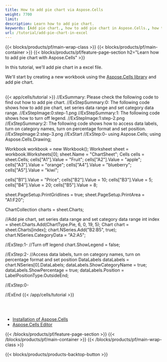 ```yaml
---
title: How to add pie chart via Aspose.Cells
weight: 7700
limit: 
description: Learn how to add pie chart.
keywords: [Add pie chart., how to add pie chart in Aspose.Cells., how to add pie chart using Aspose.Cells]
url: /tutorial/add-pie-chart-in-excel
---
```


{{< blocks/products/pf/main-wrap-class >}}
{{< blocks/products/pf/main-container >}}
{{< blocks/products/pf/feature-page-section h2="Learn how to add pie chart with Aspose.Cells" >}}

<p>
In this tutorial, we'll add pie chart in a excel file.
</p>

<p>
We'll start by creating a new workbook using the <a href="https://www.nuget.org/packages/Aspose.Cells">Aspose.Cells library</a> and add pie chart.
</p>

<br />
{{< app/cells/tutorial >}}
//ExSummary: Please check the following code to find out how to add pie chart.
//ExStepSummary:0: The following code shows how to add pie chart, set series data range and set category data range.
//ExStepImage:0:step-1.png
//ExStepSummary:1: The following code shows how to turn off legend.
//ExStepImage:1:step-2.png
//ExStepSummary:2: The following code shows how to access data labels, turn on category names, turn on percentage format and set position.
//ExStepImage:2:step-3.png
//ExStart
//ExStep:0-
using Aspose.Cells;
using Aspose.Cells.Drawing;

Workbook workbook = new Workbook();
Worksheet sheet = workbook.Worksheets[0];
sheet.Name = "ChartSheet";
Cells cells = sheet.Cells;
cells["A1"].Value = "Fruit";
cells["A2"].Value = "apple";
cells["A3"].Value = "orange";
cells["A4"].Value = "blueberry";
cells["A5"].Value = "kiwi";

cells["B1"].Value = "Price";
cells["B2"].Value = 10;
cells["B3"].Value = 5;
cells["B4"].Value = 20;
cells["B5"].Value = 8;

sheet.PageSetup.PrintGridlines = true;
sheet.PageSetup.PrintArea = "A1:F20";

ChartCollection charts = sheet.Charts;

//Add pie chart, set series data range and set category data range
int index = sheet.Charts.Add(ChartType.Pie, 6, 0, 19, 5);
Chart chart = sheet.Charts[index];
chart.NSeries.Add("B2:B5", true);
chart.NSeries.CategoryData = "A2:A5";

//ExStep:1-
//Turn off legend
chart.ShowLegend = false;

//ExStep:2-
//Access data labels, turn on category names, turn on percentage format and set position
DataLabels dataLabels = chart.NSeries[0].DataLabels;
dataLabels.ShowCategoryName = true;
dataLabels.ShowPercentage = true;
dataLabels.Position = LabelPositionType.OutsideEnd;

//ExStep:0-

//ExEnd
{{< /app/cells/tutorial >}}
<br />

<br />
<br />
<div class="code-sample">
    <ul class="link-list">
        <li class="link-item"><a href="https://docs.aspose.com/cells/net/installation/">Installation of Aspose.Cells</a></li>
        <li class="link-item"><a href="https://products.aspose.app/cells/editor/">Aspose.Cells Editor</a></li>
    </ul>
</div>

{{< /blocks/products/pf/feature-page-section >}}
{{< /blocks/products/pf/main-container >}}
{{< /blocks/products/pf/main-wrap-class >}}

{{< blocks/products/products-backtop-button >}}